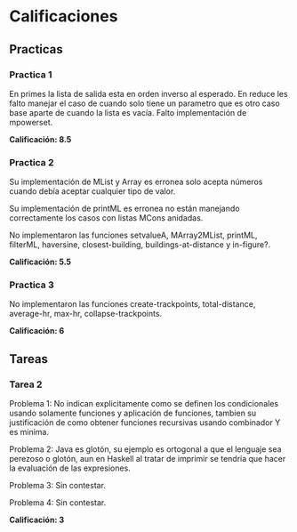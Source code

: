 # Calificaciones

## Practicas

### Practica 1

En primes la lista de salida esta en orden inverso al esperado.
En reduce les falto manejar el caso de cuando solo tiene un parametro que
es otro caso base aparte de cuando la lista es vacía.
Falto implementación de mpowerset.

**Calificación: 8.5**

### Practica 2

Su implementación de MList y Array es erronea solo acepta números cuando debía
aceptar cualquier tipo de valor.

Su implementación de printML es erronea no están manejando correctamente los casos con listas MCons anidadas.

No implementaron las funciones setvalueA, MArray2MList, printML, filterML, haversine, closest-building, buildings-at-distance y in-figure?.

**Calificación: 5.5**

### Practica 3
No implementaron las funciones create-trackpoints, total-distance, average-hr,
max-hr, collapse-trackpoints.

**Calificación: 6**

## Tareas

### Tarea 2

Problema 1: No indican explicitamente como se definen los condicionales usando
solamente funciones y aplicación de funciones, tambien su justificación
de como obtener funciones recursivas usando combinador Y es minima.

Problema 2: Java es glotón, su ejemplo es ortogonal a que el lenguaje sea perezoso o glotón, aun en Haskell al tratar de imprimir se tendría que hacer
la evaluación de las expresiones.

Problema 3: Sin contestar.

Problema 4: Sin contestar.

**Calificación: 3**